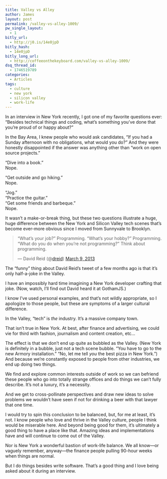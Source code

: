 ```yaml
---
title: Valley vs Alley
author: James
layout: post
permalink: /valley-vs-alley-1009/
pw_single_layout:
  - 1
bitly_url:
  - http://j0.is/14e0jpD
bitly_hash:
  - 14e0jpD
bitly_long_url:
  - http://coffeeonthekeyboard.com/valley-vs-alley-1009/
dsq_thread_id:
  - 1746519789
categories:
  - Articles
tags:
  - culture
  - new york
  - silicon valley
  - work-life
---
```

In an interview in New York recently, I got one of my favorite questions ever: &#8220;Besides technical things and coding, what&#8217;s something you&#8217;ve done that you&#8217;re proud of or happy about?&#8221;

In the Bay Area, I knew people who would ask candidates, &#8220;If you had a Sunday afternoon with no obligations, what would you do?&#8221; And they were honestly disappointed if the answer was anything other than &#8220;work on open source projects.&#8221;

&#8220;Dive into a book.&#8221;  
Nope.

&#8220;Get outside and go hiking.&#8221;  
Nope.

&#8220;Jog.&#8221;  
&#8220;Practice the guitar.&#8221;  
&#8220;Get some friends and barbeque.&#8221;  
Nope.

It wasn&#8217;t a make-or-break thing, but these two questions illustrate a huge, huge difference between the New York and Silicon Valley tech scenes that&#8217;s become ever-more obvious since I moved from Sunnyvale to Brooklyn.

<blockquote class="twitter-tweet">
  <p>
    “What’s your job?” Programming. “What’s your hobby?” Programming. “What do you do when you’re not programming?” Think about programming.
  </p>
  
  <p>
    &mdash; David Reid (@<a href="http://twitter.com/dreid">dreid</a>) <a href="https://twitter.com/dreid/statuses/310191130518118400">March 9, 2013</a>
  </p>
</blockquote>



The &#8220;funny&#8221; thing about David Reid&#8217;s tweet of a few months ago is that it&#8217;s only half-a-joke in the Valley.

I have an impossibly hard time imagining a New York developer crafting that joke. (Now, watch, I&#8217;ll find out David heard it at GothamJS.)

I know I&#8217;ve used personal examples, and that&#8217;s not wildly appropriate, so I apologize to those people, but these are symptoms of a larger cultural difference.

In the Valley, &#8220;tech&#8221; is *the* industry. It&#8217;s a massive company town.

That isn&#8217;t true in New York. At best, after finance and advertising, we could vie for third with fashion, journalism and content creation, etc&#8230;

The effect is that we don&#8217;t end up quite as bubbled as the Valley. (New York is definitely in a bubble, just not a tech scene bubble. &#8220;You have to go to the new Armory installation.&#8221; &#8220;No, let me tell *you* the best pizza in New York.&#8221;) And because we&#8217;re constantly exposed to people from other industries, we end up doing two things.

We find and explore common interests outside of work so we can befriend these people who go into totally strange offices and do things we can&#8217;t fully describe. It&#8217;s not a luxury, it&#8217;s a necessity.

And we get to cross-pollinate perspectives and draw new ideas to solve problems we wouldn&#8217;t have seen if not for drinking a beer with that lawyer that one time.

I would try to spin this conclusion to be balanced, but, for me at least, it&#8217;s not. I know people who love and thrive in the Valley culture, people I think would be miserable here. And beyond being good for them, it&#8217;s ultimately a good thing to have a place like that. Amazing ideas and implementations have and will continue to come out of the Valley.

Nor is New York a wonderful bastion of work-life balance. We all know&mdash;or vaguely remember, anyway&mdash;the finance people pulling 90-hour weeks when things are normal.

But I do things besides write software. That&#8217;s a good thing and I love being asked about it during an interview.